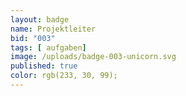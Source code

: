 ```yaml
---
layout: badge
name: Projektleiter
bid: "003"
tags: [ aufgaben]
image: /uploads/badge-003-unicorn.svg
published: true
color: rgb(233, 30, 99);
---
```


